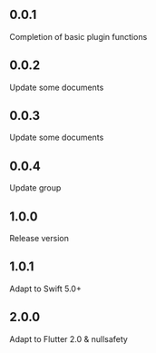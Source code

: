 ## 0.0.1

Completion of basic plugin functions

## 0.0.2

Update some documents

## 0.0.3

Update some documents

## 0.0.4

Update group

## 1.0.0

Release version

## 1.0.1

Adapt to Swift 5.0+

## 2.0.0

Adapt to Flutter 2.0 & nullsafety